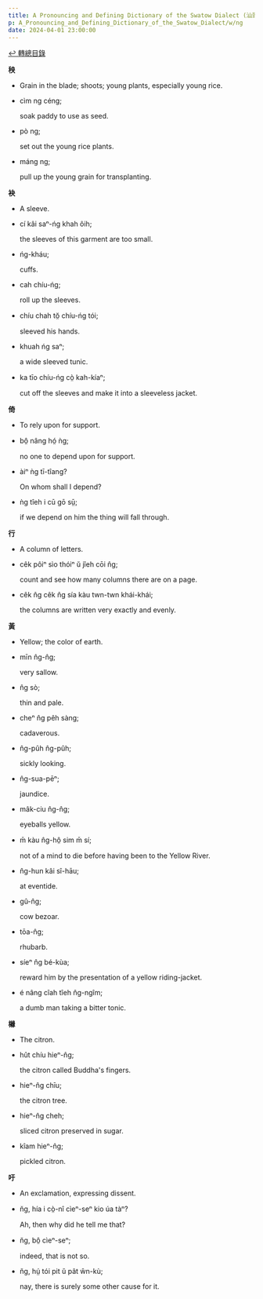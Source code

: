 ```yaml
---
title: A Pronouncing and Defining Dictionary of the Swatow Dialect (汕頭方言音義字典) / ng
p: A_Pronouncing_and_Defining_Dictionary_of_the_Swatow_Dialect/w/ng
date: 2024-04-01 23:00:00
---
```


[↩️ 轉總目錄](/A_Pronouncing_and_Defining_Dictionary_of_the_Swatow_Dialect)


**秧**
- Grain in the blade; shoots; young plants, especially young rice.

- cìm ng céng;

  soak paddy to use as seed.

- pò ng;

  set out the young rice plants.

- máng ng;

  pull up the young grain for transplanting.

**袂**
- A sleeve.

- cí kâi saⁿ-ńg khah ôih;

  the sleeves of this garment are too small.

- ńg-kháu;

  cuffs.

- cah chíu-ńg;

  roll up the sleeves.

- chíu chah tŏ̤ chíu-ńg tói;

  sleeved his hands.

- khuah ńg saⁿ;

  a wide sleeved tunic.

- ka tīo chíu-ńg cò̤ kah-kíaⁿ;

  cut off the sleeves and make it into a sleeveless jacket.

**倚**
- To rely upon for support.

- bô̤ nâng hó̤ ǹg;

  no one to depend upon for support.

- àiⁿ ǹg tī-tîang?

  On whom shall I depend?

- ǹg tîeh i cū gō sṳ̄;

  if we depend on him the thing will fall through.

**行**
- A column of letters.

- cêk pôiⁿ sìo thóiⁿ ŭ jîeh cōi n̂g;

  count and see how many columns there are on a page.

- cêk n̂g cêk n̂g sía kàu twn-twn khái-khái;

  the columns are written very exactly and evenly.

**黃**
- Yellow; the color of earth.

- mīn n̂g-n̂g;

  very sallow.

- n̂g sò;

  thin and pale.

- cheⁿ n̂g pêh sàng;

  cadaverous.

- n̂g-pûh n̂g-pûh;

  sickly looking.

- n̂g-sua-pēⁿ;

  jaundice.

- mâk-ciu n̂g-n̂g;

  eyeballs yellow.

- m̄ kàu n̂g-hô̤ sim m̄ sí;

  not of a mind to die before having been to the Yellow River. 

- n̂g-hun kâi sî-hāu;

  at eventide.

- gû-n̂g;

  cow bezoar.

- tōa-n̂g;

  rhubarb.

- síeⁿ n̂g bé-kùa;

  reward him by the presentation of a yellow riding-jacket.

- é nâng cîah tîeh n̂g-ngîm;

  a dumb man taking a bitter tonic.

**櫞**
- The citron.

- hût chíu hieⁿ-n̂g;

  the citron called Buddha's fingers.

- hieⁿ-n̂g chīu;

  the citron tree.

- hieⁿ-n̂g cheh;

  sliced citron preserved in sugar.

- kîam hieⁿ-n̂g;

  pickled citron.

**吁**
- An exclamation, expressing dissent.

- n̆g, hía i cò̤-nî cìeⁿ-seⁿ kio úa tàⁿ?

  Ah, then why did he tell me that?

- n̆g, bô̤ cìeⁿ-seⁿ;

  indeed, that is not so.

- n̆g, hṳ́ tói pit ŭ pât ŵn-kù;

  nay, there is surely some other cause for it.